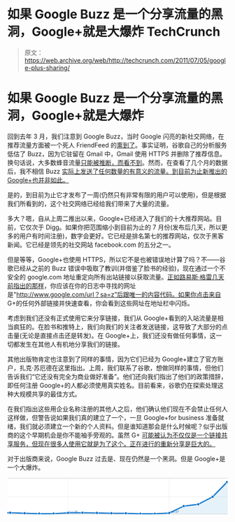 # 如果 Google Buzz 是一个分享流量的黑洞，Google+就是大爆炸 TechCrunch

> 原文：<https://web.archive.org/web/http://techcrunch.com/2011/07/05/google-plus-sharing/>

# 如果 Google Buzz 是一个分享流量的黑洞，Google+就是大爆炸

回到去年 3 月，我们注意到 Google Buzz，当时 Google 闪亮的新社交网络，在推荐流量方面被一个死人 FriendFeed 的[熏到了](https://web.archive.org/web/20230203074430/https://techcrunch.com/2010/03/29/google-buzz-sharing/)。事实证明，谷歌自己的分析服务低估了 Buzz，因为它驻留在 Gmail 中，Gmail 使用 HTTPS 并删除了推荐信息。换句话说，大多数蜂音流量[只能被推断，而看不到](https://web.archive.org/web/20230203074430/https://techcrunch.com/2010/03/29/google-buzz-black-hole/)。然而，在查看了几个月的数据后，我不相信 Buzz [实际上发送了任何数量的有意义的流量。到目前为止新推出的 Google+也并非如此。](https://web.archive.org/web/20230203074430/https://techcrunch.com/2011/04/28/buzz-off-google-buzz/)

是的，到目前为止它才发布了一周(仍然只有非常有限的用户可以使用)，但是根据我们所看到的，这个社交网络已经给我们带来了大量的流量。

多大？嗯，自从上周二推出以来，Google+已经进入了我们的十大推荐网站。目前，它仅次于 Digg。如果你把范围缩小到目前为止的 7 月份(发布后几天，所以更多的用户有时间注册)，数字会更好。它已经是排名第七的推荐网站，仅次于黑客新闻。它已经是领先的社交网站 facebook.com 的五分之一。

但是等等，Google+也使用 HTTPS，所以它不是也被错误地计算了吗？不——谷歌已经从之前的 Buzz 错误中吸取了教训(并借鉴了脸书的经验)，现在通过一个不安全的 google.com 地址重定向所有出站链接以获取流量。[正如路易斯·格雷几天前指出的那样](https://web.archive.org/web/20230203074430/http://blog.louisgray.com/2011/07/google-referral-traffic-possible-to.html)，你应该在你的日志中寻找的网址是"http://www.google.com/url？sa=z”后跟唯一的内容代码。如果你点击来自 G+的任何外部链接并快速查看，你会看到这些网址在地址栏中闪烁。

考虑到我们还没有正式使用它来分享链接，我们从 Google+看到的入站流量是相当疯狂的。在脸书和推特上，我们向我们的关注者发送链接，这导致了大部分的点击量(无论是直接点击还是转发)。在 Google+上，我们还没有做任何事情，这一切都发生在其他人有机地分享我们的链接。

其他出版物肯定也注意到了同样的事情，因为它们已经为 Google+建立了官方账户，扎克·苏厄德在这里指出。上周，我们联系了谷歌，想做同样的事情，但他们告诉我们“它还没有完全为商业做好准备”。他们还向我们指出了他们的政策措辞，即任何注册 Google+的人都必须使用真实姓名。目前看来，谷歌仍在探索处理这种大规模共享的最佳方式。

在我们指出这些用企业名称注册的其他人之后，他们确认他们现在不会禁止任何人这样做，但警告说如果我们真的建立了一个，一旦 Google+for business 准备就绪，我们就必须建立一个新的个人资料。但是谁知道那会是什么时候呢？似乎出版商的这个早期机会是你不能袖手旁观的。虽然 G+ [可能被认为不仅仅是一个链接共享服务，但现在很多人使用它就是为了这个。正在进行的重新分享是巨大的。](https://web.archive.org/web/20230203074430/https://techcrunch.com/2011/06/29/google-plus-circles/)

对于出版商来说，Google Buzz 过去是、现在仍然是一个黑洞。但是 Google+是一个大爆炸。

![](img/406fbfca7cea96912338aa043d8a4dbc.png "aa")
